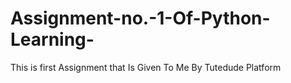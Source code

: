 # Assignment-no.-1-Of-Python-Learning-
This  is first Assignment that Is Given To Me By Tutedude Platform 
